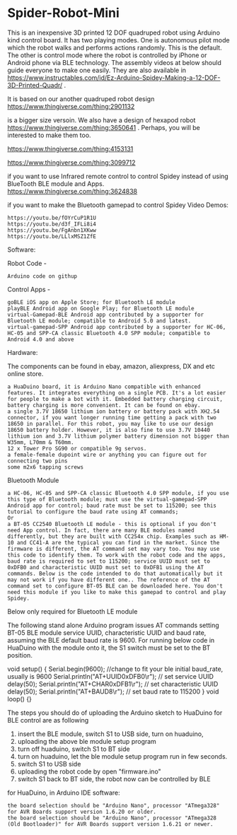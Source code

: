 # Spider-Robot-Mini

This is an inexpensive 3D printed 12 DOF quadruped robot using Arduino kind control board. It has two playing modes. One is autonomous pilot mode which the robot walks and performs actions randomly. This is the default. The other is control mode where the robot is controlled by iPhone or Android phone via BLE technology. The assembly videos at below should guide everyone to make one easily. They are also available in
https://www.instructables.com/id/Ez-Arduino-Spidey-Making-a-12-DOF-3D-Printed-Quadr/
.

It is based on our another quadruped robot design
https://www.thingiverse.com/thing:2901132

is a bigger size versoin. We also have a design of hexapod robot
https://www.thingiverse.com/thing:3650641
. Perhaps, you will be interested to make them too.

https://www.thingiverse.com/thing:4153131

https://www.thingiverse.com/thing:3099712

if you want to use Infrared remote control to control Spidey instead of using BlueTooth BLE module and Apps.
https://www.thingiverse.com/thing:3624838

if you want to make the Bluetooth gamepad to control Spidey
Video Demos:

    https://youtu.be/fOYrCuP1R1U
    https://youtu.be/d3f_IFLi8i4
    https://youtu.be/FgAnbn1XKww
    https://youtu.be/LLlxMSZ1ZfE

Software:

Robot Code -

    Arduino code on githup

Control Apps -

    goBLE iOS app on Apple Store; for Bluetooth LE module
    playBLE Android app on Google Play; for Bluetooth LE module
    virtual-Gamepad-BLE Android app contributed by a supporter for Bluetooth LE module; compatible to Android 5.0 and latest.
    virtual-gamepad-SPP Android app contributed by a supporter for HC-06, HC-05 and SPP-CA classic Bluetooth 4.0 SPP module; compatible to Android 4.0 and above

Hardware:

The components can be found in ebay, amazon, aliexpress, DX and etc online store.

    a HuaDuino board, it is Arduino Nano compatible with enhanced features. It integrates everything on a single PCB. It's a lot easier for people to make a bot with it. Embedded battery charging circuit, battery charging is more convenient. It can be found on ebay.
    a single 3.7V 18650 lithium ion battery or battery pack with XH2.54 connector, if you want longer running time getting a pack with two 18650 in parallel. For this robot, you may like to use our design 18650 battery holder. However, it is also fine to use 3.7V 10440 lithium ion and 3.7V lithium polymer battery dimension not bigger than W35mm, L70mm & T60mm.
    12 x Tower Pro SG90 or compatible 9g servos.
    a female-female dupoint wire or anything you can figure out for connecting two pins
    some m2x6 tapping screws

Bluetooth Module

    a HC-06, HC-05 and SPP-CA classic Bluetooth 4.0 SPP module, if you use this type of Bluetooth module; must use the virtual-gamepad-SPP Android app for control; baud rate must be set to 115200; see this tutorial to configure the baud rate using AT commands;
    Or
    a BT-05 CC2540 Bluetooth LE module - this is optional if you don't need App control. In fact, there are many BLE modules named differently, but they are built with CC254x chip. Examples such as HM-10 and CC41-A are the typical you can find in the market. Since the firmware is different, the AT command set may vary too. You may use this code to identify them. To work with the robot code and the apps, baud rate is required to set to 115200; service UUID must set to 0xDFB0 and characteristic UUID must set to 0xDFB1 using the AT commands. Below is the code intended to do that automatically but it may not work if you have different one.. The reference of the AT command set to configure BT-05 BLE can be downloaded here. You don't need this module if you like to make this gamepad to control and play Spidey.

Below only required for Bluetooth LE module

The following stand alone Arduino program issues AT commands setting BT-05 BLE module service UUID, characteristic UUID and baud rate, assuming the BLE default baud rate is 9600. For running below code in HuaDuino with the module onto it, the S1 switch must be set to the BT position.

void setup() {
  Serial.begin(9600); //change to fit your ble initial baud_rate, usually is 9600
  Serial.println("AT+UUID0xDFB0\r"); //  set service UUID
  delay(50);
  Serial.println("AT+CHAR0xDFB1\r"); // set characteristic UUID
  delay(50);
  Serial.println("AT+BAUD8\r");  // set baud rate to 115200
}
void loop() {}

The steps you should do of uploading the Arduino sketch to HuaDuino for BLE control are as following

1) insert the BLE module, switch S1 to USB side, turn on huaduino,
2) uploading the above ble module setup program
3) turn off huaduino, switch S1 to BT side
4) turn on huaduino, let the ble module setup program run in few seconds.
5) switch S1 to USB side
6) uploading the robot code by open "firmware.ino"
7) switch S1 back to BT side, the robot now can be controlled by BLE

for HuaDuino, in Arduino IDE software:

    the board selection should be "Arduino Nano", processor "ATmega328" for AVR Boards support version 1.6.20 or older.
    the board selection should be "Arduino Nano", processor "ATmega328 (Old Bootloader)" for AVR Boards support version 1.6.21 or newer.
